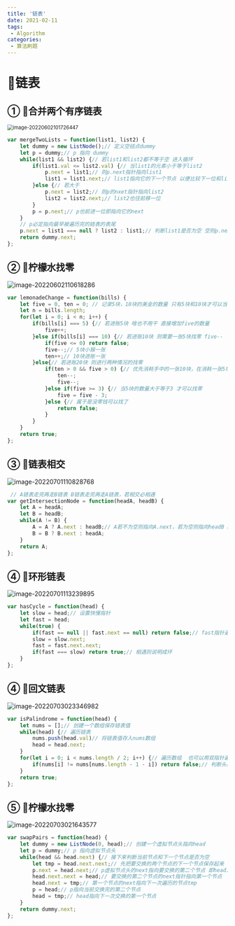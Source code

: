 ```yaml
---
title: '链表'
date: 2021-02-11
tags:
 - Algorithm
categories: 
 - 算法刷题
---
```




# 🍔链表

## ① 🏸合并两个有序链表

<img src="../images/image-20220602101726447.png" alt="image-20220602101726447" style="zoom: 80%;" />

```js
var mergeTwoLists = function(list1, list2) {
    let dummy = new ListNode();// 定义空结点dummy 
    let p = dummy;// p 指向 dummy 
    while(list1 && list2) {// 若list1和list2都不等于空 进入循环
        if(list1.val <= list2.val) {// 当list1的元素小于等于list2
            p.next = list1;// 则p.next指针指向list1
            list1 = list1.next;// list1指向它的下一个节点 以便比较下一位和list2的大小
        }else {// 若大于
            p.next = list2;// 则p的nxet指针指向list2
            list2 = list2.next;// list2也往前移一位
        }
        p = p.next;// p也前进一位即指向它的next
    }
    // p必定指向最早被遍历完的链表的表尾
    p.next = list1 === null ? list2 : list1;// 判断list1是否为空 空则p.next指向list2 反之指向list1
    return dummy.next;
};
```

## ② 🏸柠檬水找零

![image-20220602110618286](../images/image-20220602110618286.png)

```js
var lemonadeChange = function(bills) {
    let five = 0, ten = 0; // 记录5块，10块的美金的数量 只有5块和10块才可以当作零钱找零
    let n = bills.length;
    for(let i = 0; i < n; i++) {
        if(bills[i] === 5) {// 若进账5块 啥也不用干 直接增加five的数量
            five++;
        }else if(bills[i] === 10) {// 若进账10块 则需要一张5块找零 five--
            if(five <= 0) return false;
            five--;// 5块小猴一张
            ten++;// 10块进账一张
        }else{// 若进账20块 则进行两种情况的找零
            if(ten > 0 && five > 0) {// 优先消耗手中的一张10块，在消耗一张5块
                ten--;
                five--;
            }else if(five >= 3) {// 当5块的数量大于等于3 才可以找零
                five = five - 3;
            }else {// 属于是没零钱可以找了
                return false;
            }
        }
    }
    return true;
};
```

## ③ 🏸链表相交

![image-20220701110828768](../images/image-20220701110828768.png)

```js
 // A链表走完再走B链表 B链表走完再走A链表，若相交必相遇
var getIntersectionNode = function(headA, headB) {
    let A = headA;
    let B = headB;
    while(A != B) {
        A = A ? A.next : headB;// A若不为空则指向A.next，若为空则指向headB B同理
        B = B ? B.next : headA;
    }
    return A;
};
```

## ④ 🏸环形链表

![image-20220701113239895](../images/image-20220701113239895.png)

```js
var hasCycle = function(head) {
    let slow = head;// 设置快慢指针
    let fast = head;
    while(true) {
        if(fast == null || fast.next == null) return false;// fast指针遍历到表尾了 所有无环
        slow = slow.next;
        fast = fast.next.next;
        if(fast === slow) return true;// 相遇则说明成环
    }
};
```

## ④ 🏸回文链表

![image-20220703023346982](../images/image-20220703023346982.png)

```js
var isPalindrome = function(head) {
    let nums = [];// 创建一个数组保存链表值
    while(head) {// 遍历链表
        nums.push(head.val)// 将链表值存入nums数组
        head = head.next;
    }
    for(let i = 0; i < nums.length / 2; i++) {// 遍历数组  也可以用双指针遍历
        if(nums[i] != nums[nums.length - 1 - i]) return false;// 判断头尾值是否相等 不等返回false
    }
    return true;
};
```



## ⑤ 🏸柠檬水找零

![image-20220703021643577](../images/image-20220703021643577.png)

```js
var swapPairs = function(head) {
    let dummy = new ListNode(0, head);// 创建一个虚拟节点头指向head
    let p = dummy;// p 指向虚拟节点头
    while(head && head.next) {// 接下来判断当前节点和下一个节点是否为空
        let tmp = head.next.next;// 先把要交换的两个节点的下一个节点保存起来
        p.next = head.next;// p虚拟节点头的next指向要交换的第二个节点 即head.next
        head.next.next = head;// 要交换的第二个节点的next指针指向第一个节点
        head.next = tmp;// 第一个节点的next指向下一次遍历的节点tmp
        p = head;// p指向当前交换完的第二个节点
        head = tmp;// head指向下一次交换的第一个节点
    }
    return dummy.next;
};
```

